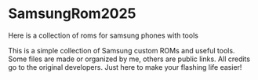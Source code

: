 # SamsungRom2025
Here is a collection of roms for samsung phones with tools

This is a simple collection of Samsung custom ROMs and useful tools.
Some files are made or organized by me, others are public links.
All credits go to the original developers.
Just here to make your flashing life easier!
